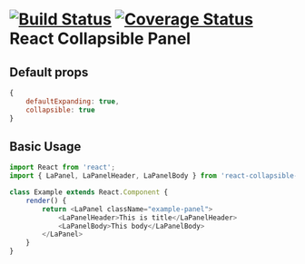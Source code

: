 [![Build Status](https://travis-ci.org/vietquocbui/react-collapsible-panel.svg?branch=master)](https://travis-ci.org/vietquocbui/react-collapsible-panel)
[![Coverage Status](https://coveralls.io/repos/github/vietquocbui/react-collapsible-panel/badge.svg)](https://coveralls.io/github/vietquocbui/react-collapsible-panel)
React Collapsible Panel
=======
## Default props
```javascript
{
    defaultExpanding: true,
    collapsible: true
}
```
## Basic Usage
```javascript
import React from 'react';
import { LaPanel, LaPanelHeader, LaPanelBody } from 'react-collapsible-panel';

class Example extends React.Component {
    render() {
        return <LaPanel className="example-panel">
            <LaPanelHeader>This is title</LaPanelHeader>
            <LaPanelBody>This body</LaPanelBody>
        </LaPanel>
    }
}
```
